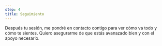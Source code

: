 ```yaml
---
step: 4
title: Seguimiento
---
```


Después tu sesión, me pondré en contacto contigo para ver cómo va todo y cómo te sientes. Quiero asegurarme de que estás avanazado bien y con el apoyo necesario.

